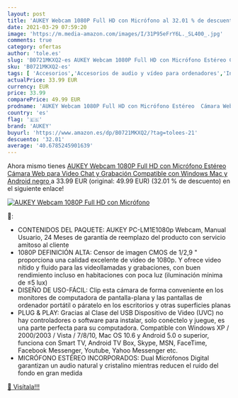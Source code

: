 ```yaml
---
layout: post
title: 'AUKEY Webcam 1080P Full HD con Micrófono al 32.01 % de descuento'
date: 2021-03-29 07:59:20
image: 'https://m.media-amazon.com/images/I/31P95eFrY6L._SL400_.jpg'
comments: true
category: ofertas
author: 'tole.es'
slug: 'B0721MKXQ2-es AUKEY Webcam 1080P Full HD con Micrófono Estéreo Cámara...'
sku: 'B0721MKXQ2-es'
tags: [ 'Accesorios','Accesorios de audio y vídeo para ordenadores','Informática','Webcams y telefonía VoIP','android','aukey', ]
actualPrice: 33.99 EUR
currency: EUR
price: 33.99
comparePrice: 49.99 EUR
prodname: 'AUKEY Webcam 1080P Full HD con Micrófono Estéreo  Cámara Web para Video Chat y Grabación  Compatible con Windows  Mac y Android  negro '
country: 'es'
flag: '🇪🇸'
brand: 'AUKEY'
buyurl: 'https://www.amazon.es/dp/B0721MKXQ2/?tag=tolees-21'
descuento: '32.01'
average: '40.6785245901639'
---
```


Ahora mismo tienes [AUKEY Webcam 1080P Full HD con Micrófono Estéreo  Cámara Web para Video Chat y Grabación  Compatible con Windows  Mac y Android  negro ](https://www.amazon.es/dp/B0721MKXQ2/?tag=tolees-21) a 33.99 EUR (original: 49.99 EUR) (32.01 %  de descuento) en el siguiente enlace!

[![AUKEY Webcam 1080P Full HD con Micrófono](https://m.media-amazon.com/images/I/31P95eFrY6L._SL400_.jpg)](https://www.amazon.es/dp/B0721MKXQ2/?tag=tolees-21)

🔎:

- CONTENIDOS DEL PAQUETE: AUKEY PC-LM1E1080p Webcam, Manual Usuario, 24 Meses de garantía de reemplazo del producto con servicio amitoso al cliente
- 1080P DEFINICIÓN ALTA: Censor de imagen CMOS de 1/2,9 " proporciona una calidad excelente de video de 1080p. Y ofrece video nítido y fluido para las videollamadas y grabaciones, con buen rendimiento incluso en habitaciones con poca luz (iluminación mínima de ≤5 lux)
- DISEÑO DE USO-FÁCIL: Clip esta cámara de forma conveniente en los monitores de computadora de pantalla-plana y las pantallas de ordenador portátil o páratelo en los escritorios y otras superficies planas
- PLUG & PLAY: Gracias al Clase del USB Dispositivo de Video (UVC) no hay controladores o software para instalar, solo conéctelo y juegue, es una parte perfecta para su computadora. Compatible con Windows XP / 2000/2003 / Vista / 7/8/10, Mac OS 10.6 y Android 5.0 o superior, funciona con Smart TV, Android TV Box, Skype, MSN, FaceTime, Facebook Messenger, Youtube, Yahoo Messenger etc.
- MICRÓFONO ESTÉREO INCORPORADOS: Dual Micrófonos Digital garantizan un audio natural y cristalino mientras reducen el ruido del fondo en gran medida

[🛒 Visítala!!!](https://www.amazon.es/dp/B0721MKXQ2/?tag=tolees-21)
